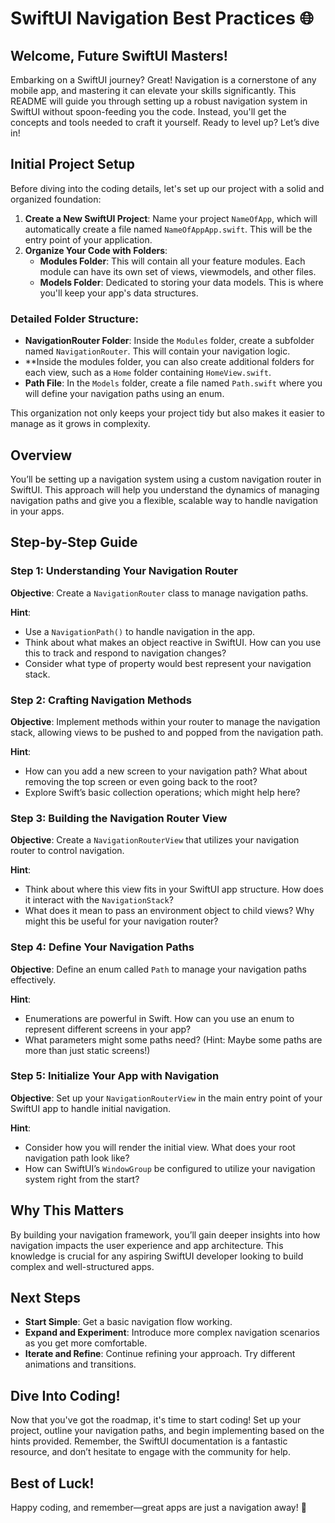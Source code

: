 # SwiftUI Navigation Best Practices 🌐

## Welcome, Future SwiftUI Masters!

Embarking on a SwiftUI journey? Great! Navigation is a cornerstone of any mobile app, and mastering it can elevate your skills significantly. This README will guide you through setting up a robust navigation system in SwiftUI without spoon-feeding you the code. Instead, you'll get the concepts and tools needed to craft it yourself. Ready to level up? Let’s dive in!

## Initial Project Setup

Before diving into the coding details, let's set up our project with a solid and organized foundation:

1. **Create a New SwiftUI Project**: Name your project `NameOfApp`, which will automatically create a file named `NameOfAppApp.swift`. This will be the entry point of your application.
2. **Organize Your Code with Folders**:
   - **Modules Folder**: This will contain all your feature modules. Each module can have its own set of views, viewmodels, and other files.
   - **Models Folder**: Dedicated to storing your data models. This is where you'll keep your app's data structures.

### Detailed Folder Structure:
- **NavigationRouter Folder**: Inside the `Modules` folder, create a subfolder named `NavigationRouter`. This will contain your navigation logic.
- **Inside the modules folder, you can also create additional folders for each view, such as a `Home` folder containing `HomeView.swift`.
- **Path File**: In the `Models` folder, create a file named `Path.swift` where you will define your navigation paths using an enum.

This organization not only keeps your project tidy but also makes it easier to manage as it grows in complexity.

## Overview

You’ll be setting up a navigation system using a custom navigation router in SwiftUI. This approach will help you understand the dynamics of managing navigation paths and give you a flexible, scalable way to handle navigation in your apps.

## Step-by-Step Guide

### Step 1: Understanding Your Navigation Router

**Objective**: Create a `NavigationRouter` class to manage navigation paths.

**Hint**: 
- Use a `NavigationPath()` to handle navigation in the app.
- Think about what makes an object reactive in SwiftUI. How can you use this to track and respond to navigation changes?
- Consider what type of property would best represent your navigation stack.

### Step 2: Crafting Navigation Methods

**Objective**: Implement methods within your router to manage the navigation stack, allowing views to be pushed to and popped from the navigation path.

**Hint**:
- How can you add a new screen to your navigation path? What about removing the top screen or even going back to the root?
- Explore Swift’s basic collection operations; which might help here?

### Step 3: Building the Navigation Router View

**Objective**: Create a `NavigationRouterView` that utilizes your navigation router to control navigation.

**Hint**:
- Think about where this view fits in your SwiftUI app structure. How does it interact with the `NavigationStack`?
- What does it mean to pass an environment object to child views? Why might this be useful for your navigation router?

### Step 4: Define Your Navigation Paths

**Objective**: Define an enum called `Path` to manage your navigation paths effectively.

**Hint**:
- Enumerations are powerful in Swift. How can you use an enum to represent different screens in your app?
- What parameters might some paths need? (Hint: Maybe some paths are more than just static screens!)

### Step 5: Initialize Your App with Navigation

**Objective**: Set up your `NavigationRouterView` in the main entry point of your SwiftUI app to handle initial navigation.

**Hint**:
- Consider how you will render the initial view. What does your root navigation path look like?
- How can SwiftUI’s `WindowGroup` be configured to utilize your navigation system right from the start?

## Why This Matters

By building your navigation framework, you’ll gain deeper insights into how navigation impacts the user experience and app architecture. This knowledge is crucial for any aspiring SwiftUI developer looking to build complex and well-structured apps.

## Next Steps

- **Start Simple**: Get a basic navigation flow working.
- **Expand and Experiment**: Introduce more complex navigation scenarios as you get more comfortable.
- **Iterate and Refine**: Continue refining your approach. Try different animations and transitions.

## Dive Into Coding!

Now that you've got the roadmap, it's time to start coding! Set up your project, outline your navigation paths, and begin implementing based on the hints provided. Remember, the SwiftUI documentation is a fantastic resource, and don’t hesitate to engage with the community for help.

## Best of Luck!

Happy coding, and remember—great apps are just a navigation away! 🚀
